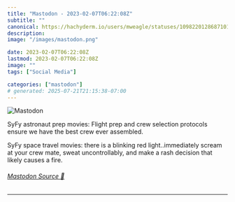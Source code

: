 ```yaml
---
title: "Mastodon - 2023-02-07T06:22:08Z"
subtitle: ""
canonical: https://hachyderm.io/users/mweagle/statuses/109822012868710146
description:
image: "/images/mastodon.png"

date: 2023-02-07T06:22:08Z
lastmod: 2023-02-07T06:22:08Z
image: ""
tags: ["Social Media"]

categories: ["mastodon"]
# generated: 2025-07-21T21:15:38-07:00
---
```

![Mastodon](/images/mastodon.png)

<p>SyFy astronaut prep movies: Flight prep and crew selection protocols ensure we have the best crew ever assembled. </p><p>SyFy space travel movies: there is a blinking red light..immediately scream at your crew mate, sweat uncontrollably, and make a rash decision that likely causes a fire.</p>


###### [Mastodon Source 🐘](https://hachyderm.io/@mweagle/109822012868710146)

___
